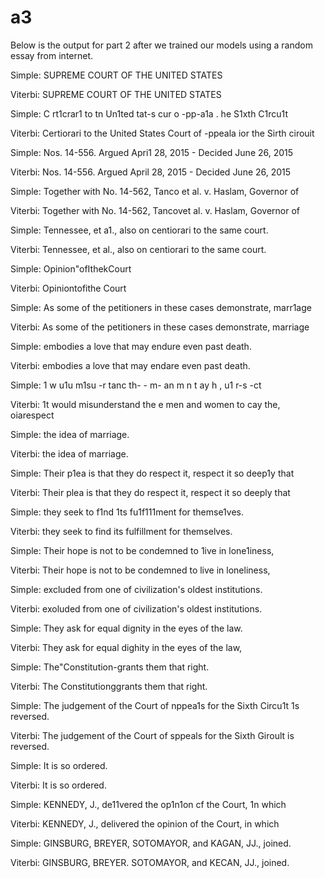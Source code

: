 # a3

Below is the output for part 2 after we trained our models using a random essay from internet.

Simple: SUPREME COURT OF THE UNITED STATES

Viterbi: SUPREME COURT OF THE UNITED STATES

Simple: C rt1crar1 to tn  Un1ted  tat-s  cur  o  -pp-a1a   .  he S1xth C1rcu1t

Viterbi: Certiorari to the United States Court of -ppeala ior the Sirth cirouit

Simple: Nos. 14-556. Argued Apri1 28, 2015 - Decided June 26, 2015

Viterbi: Nos. 14-556. Argued April 28, 2015 - Decided June 26, 2015

Simple: Together with No. 14-562, Tanco et al. v. Haslam, Governor of

Viterbi: Together with No. 14-562, Tancovet al. v. Haslam, Governor of

Simple: Tennessee, et a1., also on centiorari to the same court.

Viterbi: Tennessee, et al., also on centiorari to the same court.

Simple: Opinion"ofIthekCourt

Viterbi: Opiniontofithe Court

Simple: As some of the petitioners in these cases demonstrate, marr1age

Viterbi: As some of the petitioners in these cases demonstrate, marriage

Simple: embodies a love that may endure even past death.

Viterbi: embodies a love that may endare even past death.

Simple: 1  w u1u m1su  -r tanc th- - m-  an    m n t   ay  h , u1 r-s -ct

Viterbi: 1t would misunderstand the e men and women to cay the, oiarespect

Simple: the idea of marriage.

Viterbi: the idea of marriage.

Simple: Their p1ea is that they do respect it, respect it so deep1y that

Viterbi: Their plea is that they do respect it, respect it so deeply that

Simple: they seek to f1nd 1ts fu1f111ment for themse1ves.

Viterbi: they seek to find its fulfillment for themselves.

Simple: Their hope is not to be condemned to 1ive in lone1iness,

Viterbi: Their hope is not to be condemned to live in loneliness,

Simple: excluded from one of civilization's oldest institutions.

Viterbi: exoluded from one of civilization's oldest institutions.

Simple: They ask for equal dignity in the eyes of the law.

Viterbi: They ask for equal dighity in the eyes of the law,

Simple: The"Constitution-grants them that right.

Viterbi: The Constitutionggrants them that right.

Simple: The judgement of the Court of nppea1s for the Sixth Circu1t 1s reversed.

Viterbi: The judgement of the Court of sppeals for the Sixth Giroult is reversed.

Simple: It is so ordered.

Viterbi: It is so ordered.

Simple: KENNEDY, J., de11vered the op1n1on cf the Court, 1n which

Viterbi: KENNEDY, J., delivered the opinion of the Court, in which

Simple: GINSBURG, BREYER, SOTOMAYOR, and KAGAN, JJ., joined.

Viterbi: GINSBURG, BREYER. SOTOMAYOR, and KECAN, JJ., joined.



